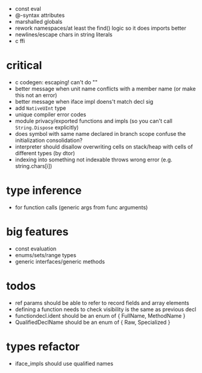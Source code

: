 * const eval
* @-syntax attributes
* marshalled globals
* rework namespaces/at least the find() logic so it does imports better
* newlines/escape chars in string literals
* c ffi

# critical

* c codegen: escaping! can't do ""
* better message when unit name conflicts with a member name (or make this not an error)
* better message when iface impl doens't match decl sig
* add `NativeUInt` type
* unique compiler error codes
* module privacy/exported functions and impls (so you can't call `String.Dispose` explicitly)
* does symbol with same name declared in branch scope confuse the initialization consolidation?
* interpreter should disallow overwriting cells on stack/heap with cells of different types (by dtor)
* indexing into something not indexable throws wrong error (e.g. string.chars[i])

# type inference
* for function calls (generic args from func arguments)

# big features

* const evaluation
* enums/sets/range types
* generic interfaces/generic methods

# todos

* ref params should be able to refer to record fields and array elements
* defining a function needs to check visibility is the same as previous decl
* functiondecl.ident should be an enum of { FullName, MethodName }
* QualifiedDeclName should be an enum of { Raw, Specialized }

# types refactor

* iface_impls should use qualified names